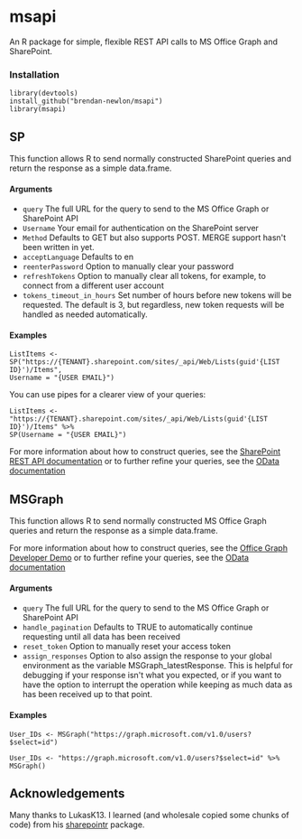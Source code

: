# msapi
An R package for simple, flexible REST API calls to MS Office Graph and SharePoint.

### Installation

	library(devtools)
	install_github("brendan-newlon/msapi")
	library(msapi)
    

## SP

This function allows R to send normally constructed SharePoint queries and return the response as a simple data.frame. 

#### Arguments 
- `query`
The full URL for the query to send to the MS Office Graph or SharePoint API
- `Username` 
Your email for authentication on the SharePoint server
- `Method` 
Defaults to GET but also supports POST. MERGE support hasn't been written in yet.
- `acceptLanguage`
Defaults to en
- `reenterPassword` 
Option to manually clear your password
- `refreshTokens` 
Option to manually clear all tokens, for example, to connect from a different user account
- `tokens_timeout_in_hours`
Set number of hours before new tokens will be requested. The default is 3, but regardless, new token requests will be handled as needed automatically.


#### Examples

	ListItems <- SP("https://{TENANT}.sharepoint.com/sites/_api/Web/Lists(guid'{LIST ID}')/Items", 
	Username = "{USER EMAIL}")

You can use pipes for a clearer view of your queries:

	ListItems <- "https://{TENANT}.sharepoint.com/sites/_api/Web/Lists(guid'{LIST ID}')/Items" %>% 
	SP(Username = "{USER EMAIL}")


For more information about how to construct queries, see the [SharePoint REST API documentation](https://docs.microsoft.com/en-us/sharepoint/dev/sp-add-ins/complete-basic-operations-using-sharepoint-rest-endpoints) or to further refine your queries, see the [OData documentation](https://www.odata.org/documentation/)

## MSGraph

This function allows R to send normally constructed MS Office Graph queries and return the response as a simple data.frame. 

For more information about how to construct queries, see the [Office Graph Developer Demo](https://developer.microsoft.com/en-us/graph/graph-explorer) or to further refine your queries, see the [OData documentation](https://www.odata.org/documentation/)


#### Arguments 

- `query` 
The full URL for the query to send to the MS Office Graph or SharePoint API
- `handle_pagination` 
Defaults to TRUE to automatically continue requesting until all data has been received
- `reset_token` 
Option to manually reset your access token
- `assign_responses` 
Option to also assign the response to your global environment as the variable MSGraph_latestResponse. This is helpful for debugging if your response isn't what you expected, or if you want to have the option to interrupt the operation while keeping as much data as has been received up to that point.

#### Examples
  
	User_IDs <- MSGraph("https://graph.microsoft.com/v1.0/users?$select=id")

	User_IDs <- "https://graph.microsoft.com/v1.0/users?$select=id" %>% MSGraph()


## Acknowledgements
Many thanks to LukasK13. I learned (and wholesale copied some chunks of code) from his [sharepointr](https://github.com/LukasK13/sharepointr) package.
